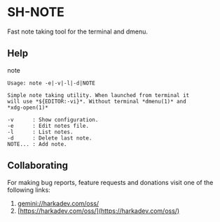 # SH-NOTE

Fast note taking tool for the terminal and dmenu.

## Help

note

    Usage: note -e|-v|-l|-d|NOTE
    
    Simple note taking utility. When launched from terminal it
    will use *${EDITOR:-vi}*. Without terminal *dmenu(1)* and
    *xdg-open(1)*
    
    -v      : Show configuration.
    -e      : Edit notes file.
    -l      : List notes.
    -d      : Delete last note.
    NOTE... : Add note.

## Collaborating

For making bug reports, feature requests and donations visit one of the
following links:

1. [gemini://harkadev.com/oss/](gemini://harkadev.com/oss/)
2. [https://harkadev.com/oss/](https://harkadev.com/oss/)

